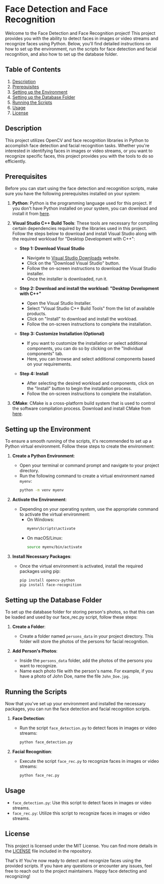 # Face Detection and Face Recognition

Welcome to the Face Detection and Face Recognition project! This project provides you with the ability to detect faces in images or video streams and recognize faces using Python. Below, you'll find detailed instructions on how to set up the environment, run the scripts for face detection and facial recognition, and also how to set up the database folder.

## Table of Contents
1. [Description](#description)
2. [Prerequisites](#prerequisites)
3. [Setting up the Environment](#setting-up-the-environment)
4. [Setting up the Database Folder](#setting-up-the-database-folder)
5. [Running the Scripts](#running-the-scripts)
6. [Usage](#usage)
7. [License](#license)

## Description

This project utilizes OpenCV and face recognition libraries in Python to accomplish face detection and facial recognition tasks. Whether you're interested in identifying faces in images or video streams, or you want to recognize specific faces, this project provides you with the tools to do so efficiently.

## Prerequisites

Before you can start using the face detection and recognition scripts, make sure you have the following prerequisites installed on your system:

1. **Python**: Python is the programming language used for this project. If you don't have Python installed on your system, you can download and install it from [here](https://www.python.org/downloads/).

2. **Visual Studio C++ Build Tools**: These tools are necessary for compiling certain dependencies required by the libraries used in this project. Follow the steps below to download and install Visual Studio along with the required workload for "Desktop Development with C++":

    - **Step 1: Download Visual Studio**
        - Navigate to [Visual Studio Downloads](https://visualstudio.microsoft.com/downloads/) website.
        - Click on the "Download Visual Studio" button.
        - Follow the on-screen instructions to download the Visual Studio installer.
        - Once the installer is downloaded, run it.

    - **Step 2: Download and install the workload: "Desktop Development with C++"**
        - Open the Visual Studio Installer.
        - Select "Visual Studio C++ Build Tools" from the list of available products.
        - Click on "Install" to download and install the workload.
        - Follow the on-screen instructions to complete the installation.

    - **Step 3: Customize Installation (Optional)**
        - If you want to customize the installation or select additional components, you can do so by clicking on the "Individual components" tab.
        - Here, you can browse and select additional components based on your requirements.

    - **Step 4: Install**
        - After selecting the desired workload and components, click on the "Install" button to begin the installation process.
        - Follow the on-screen instructions to complete the installation.

3. **CMake**: CMake is a cross-platform build system that is used to control the software compilation process. Download and install CMake from [here](https://cmake.org/download/).

## Setting up the Environment

To ensure a smooth running of the scripts, it's recommended to set up a Python virtual environment. Follow these steps to create the environment:

1. **Create a Python Environment**:
    - Open your terminal or command prompt and navigate to your project directory.
    - Run the following command to create a virtual environment named `myenv`:
        ```bash
        python -m venv myenv
        ```

2. **Activate the Environment**:
    - Depending on your operating system, use the appropriate command to activate the virtual environment:
        - On Windows:
            ```bash
            myenv\Scripts\activate
            ```
        - On macOS/Linux:
            ```bash
            source myenv/bin/activate
            ```

3. **Install Necessary Packages**:
    - Once the virtual environment is activated, install the required packages using pip:
        ```bash
        pip install opencv-python
        pip install face-recognition
        ```

## Setting up the Database Folder

To set up the database folder for storing person's photos, so that this can be loaded and used by our face_rec.py script, follow these steps:

1. **Create a Folder**:
    - Create a folder named `persons_data` in your project directory. This folder will store the photos of the persons for facial recognition.

2. **Add Person's Photos**:
    - Inside the `persons_data` folder, add the photos of the persons you want to recognize. 
    - Name each photo file with the person's name. For example, if you have a photo of John Doe, name the file `John_Doe.jpg`.

## Running the Scripts

Now that you've set up your environment and installed the necessary packages, you can run the face detection and facial recognition scripts.

1. **Face Detection**:
    - Run the script `face_detection.py` to detect faces in images or video streams:
        ```bash
        python face_detection.py
        ```

2. **Facial Recognition**:
    - Execute the script `face_rec.py` to recognize faces in images or video streams:
        ```bash
        python face_rec.py
        ```

## Usage

- `face_detection.py`: Use this script to detect faces in images or video streams.
- `face_rec.py`: Utilize this script to recognize faces in images or video streams.

## License

This project is licensed under the MIT License. You can find more details in the [LICENSE](LICENSE) file included in the repository.

That's it! You're now ready to detect and recognize faces using the provided scripts. If you have any questions or encounter any issues, feel free to reach out to the project maintainers. Happy face detecting and recognizing!
